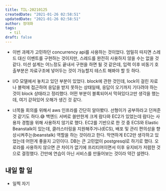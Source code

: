```yaml
---
title: TIL-20210125
createdDate: "2021-01-26 02:58:51"
updatedDate: "2021-01-26 02:58:51"
author: 정대화
tags:
  - til
draft: false
---
```


- 이번 과제가 고민하던 concurrency api를 사용하는 것이었다. 엄밀히 따지면 스레드 대신 이벤트를 구현하는 것이지만, 스레드를 완전히 사용하지 않을 수는 없을 것 같다. 미션 설계는 어느정도 끝내서 구현을 하면 될 것 같은데, 입력 이후 비동기 호출부분은 자료구조에 넣어두는 것이 가능할지 테스트 해봐야 할 듯 하다.

- I/O 모델에서 놓치고 있던 부분이 있었다. block에 관한 것인데, lock이 걸린 자료나 블럭에 접근하여 응답을 받지 못하는 상태일때, 응답이 오기까지 기다려야 하는 것이 block 상태라고 정리했다. 어떤 부분이 블록되어서 막혀있다고만 생각을 했는데, 여기 갇혀있어 오해가 생긴 것 같다.

- 너목들 회의를 위해서 aws 인프라를 간단히 알아봤다. 선형이가 공부하라고 던져준 것 같기도 하다.😅 백엔드 서버로 쓸만한게 크게 람다와 EC2가 있었는데 람다는 사용자 경험을 위해 사용하지 않기로 했다. EC2를 기반으로 한 것 중 ECS와 Elastic Beanstalk이 있는데, 클러스터링을 지원해주거나(ECS), 배포 및 관리 편의성을 향상시켜주는(beanstalk) 역할을 하는 것이라고 한다. 막연하게 EC2만 생각하고 있었는데 어떤게 좋을지 고민이다. DB는 큰 고민없이 postgresql로 하기로 했다. 오로라를 사용하지 않으면 큰 차이가 없기에 프리티어이면서 이후 유지비가 저렴한 것으로 결정했다. 간만에 연습이 아닌 서비스를 만들어보는 것이라 약간 설렌다.

## 내일 할 일

- 일찍 자기
